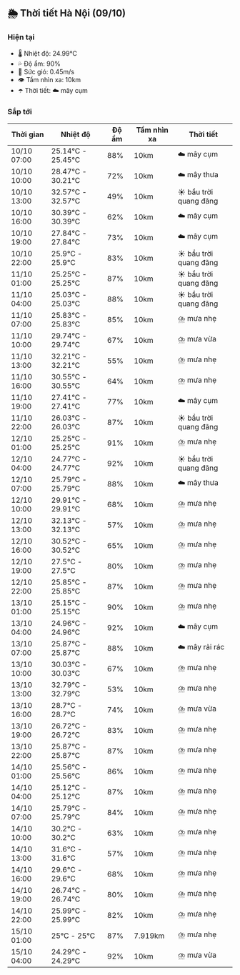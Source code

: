 ## 🌦️ Thời tiết Hà Nội (09/10)

### Hiện tại

- 🌡️ Nhiệt độ: 24.99℃
- 💦 Độ ẩm: 90%
- 💨 Sức gió: 0.45m/s
- 👁️ Tầm nhìn xa: 10km
- ☂️ Thời tiết: ☁️ mây cụm

### Sắp tới

| Thời gian | Nhiệt độ | Độ ẩm | Tầm nhìn xa | Thời tiết |
| --- | --- | --- | --- | --- |
| 10/10 07:00 | 25.14℃ - 25.45℃ | 88% | 10km | ☁️ mây cụm |
| 10/10 10:00 | 28.47℃ - 30.21℃ | 72% | 10km | ☁️ mây thưa |
| 10/10 13:00 | 32.57℃ - 32.57℃ | 49% | 10km | ☀️ bầu trời quang đãng |
| 10/10 16:00 | 30.39℃ - 30.39℃ | 62% | 10km | ☁️ mây cụm |
| 10/10 19:00 | 27.84℃ - 27.84℃ | 73% | 10km | ☁️ mây cụm |
| 10/10 22:00 | 25.9℃ - 25.9℃ | 83% | 10km | ☀️ bầu trời quang đãng |
| 11/10 01:00 | 25.25℃ - 25.25℃ | 87% | 10km | ☀️ bầu trời quang đãng |
| 11/10 04:00 | 25.03℃ - 25.03℃ | 88% | 10km | ☀️ bầu trời quang đãng |
| 11/10 07:00 | 25.83℃ - 25.83℃ | 85% | 10km | ⛈️ mưa nhẹ |
| 11/10 10:00 | 29.74℃ - 29.74℃ | 67% | 10km | ⛈️ mưa vừa |
| 11/10 13:00 | 32.21℃ - 32.21℃ | 55% | 10km | ⛈️ mưa nhẹ |
| 11/10 16:00 | 30.55℃ - 30.55℃ | 64% | 10km | ⛈️ mưa nhẹ |
| 11/10 19:00 | 27.41℃ - 27.41℃ | 77% | 10km | ☁️ mây cụm |
| 11/10 22:00 | 26.03℃ - 26.03℃ | 87% | 10km | ☀️ bầu trời quang đãng |
| 12/10 01:00 | 25.25℃ - 25.25℃ | 91% | 10km | ⛈️ mưa nhẹ |
| 12/10 04:00 | 24.77℃ - 24.77℃ | 92% | 10km | ☀️ bầu trời quang đãng |
| 12/10 07:00 | 25.79℃ - 25.79℃ | 88% | 10km | ☁️ mây thưa |
| 12/10 10:00 | 29.91℃ - 29.91℃ | 68% | 10km | ⛈️ mưa nhẹ |
| 12/10 13:00 | 32.13℃ - 32.13℃ | 57% | 10km | ⛈️ mưa nhẹ |
| 12/10 16:00 | 30.52℃ - 30.52℃ | 65% | 10km | ⛈️ mưa nhẹ |
| 12/10 19:00 | 27.5℃ - 27.5℃ | 80% | 10km | ⛈️ mưa nhẹ |
| 12/10 22:00 | 25.85℃ - 25.85℃ | 87% | 10km | ⛈️ mưa nhẹ |
| 13/10 01:00 | 25.15℃ - 25.15℃ | 90% | 10km | ⛈️ mưa nhẹ |
| 13/10 04:00 | 24.96℃ - 24.96℃ | 92% | 10km | ☁️ mây cụm |
| 13/10 07:00 | 25.87℃ - 25.87℃ | 88% | 10km | ☁️ mây rải rác |
| 13/10 10:00 | 30.03℃ - 30.03℃ | 67% | 10km | ⛈️ mưa nhẹ |
| 13/10 13:00 | 32.79℃ - 32.79℃ | 53% | 10km | ⛈️ mưa nhẹ |
| 13/10 16:00 | 28.7℃ - 28.7℃ | 74% | 10km | ⛈️ mưa vừa |
| 13/10 19:00 | 26.72℃ - 26.72℃ | 83% | 10km | ⛈️ mưa nhẹ |
| 13/10 22:00 | 25.87℃ - 25.87℃ | 87% | 10km | ⛈️ mưa nhẹ |
| 14/10 01:00 | 25.56℃ - 25.56℃ | 86% | 10km | ⛈️ mưa nhẹ |
| 14/10 04:00 | 25.12℃ - 25.12℃ | 87% | 10km | ⛈️ mưa nhẹ |
| 14/10 07:00 | 25.79℃ - 25.79℃ | 84% | 10km | ⛈️ mưa nhẹ |
| 14/10 10:00 | 30.2℃ - 30.2℃ | 63% | 10km | ⛈️ mưa nhẹ |
| 14/10 13:00 | 31.6℃ - 31.6℃ | 57% | 10km | ⛈️ mưa nhẹ |
| 14/10 16:00 | 29.6℃ - 29.6℃ | 68% | 10km | ⛈️ mưa nhẹ |
| 14/10 19:00 | 26.74℃ - 26.74℃ | 80% | 10km | ⛈️ mưa nhẹ |
| 14/10 22:00 | 25.99℃ - 25.99℃ | 82% | 10km | ⛈️ mưa nhẹ |
| 15/10 01:00 | 25℃ - 25℃ | 87% | 7.919km | ⛈️ mưa nhẹ |
| 15/10 04:00 | 24.29℃ - 24.29℃ | 92% | 10km | ⛈️ mưa vừa |
